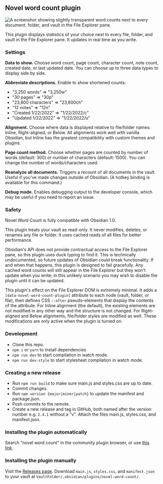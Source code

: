 ## Novel word count plugin

![A screenshot showing slightly transparent word counts next to every document, folder, and vault in the File Explorer pane.](readme-screenshot-1.png)

This plugin displays statistics of your choice next to every file, folder, and vault in the File Explorer pane. It updates in real time as you write.

### Settings

**Data to show.** Choose word count, page count, character count, note count, created date, or last updated date. You can choose up to three data types to display side by side.

**Abbreviate descriptions.** Enable to show shortened counts:

- "3,250 words" => "3,250w"
- "30 pages" => "30p"
- "23,800 characters" => "23,800ch"
- "12 notes" => "12n"
- "Created 1/22/2022" => "1/22/2022/c"
- "Updated 1/22/2022" => "1/22/2022/u"

**Alignment.** Choose where data is displayed relative to file/folder names: Inline, Right-aligned, or Below. All alignments work well with vanilla Obsidian, but Inline has the greatest compatibility with custom themes and plugins.

**Page count method.** Choose whether pages are counted by number of words (default: 300) or number of characters (default: 1500). You can change the number of words/characters used.

**Reanalyze all documents.** Triggers a recount of all documents in the vault. Useful if you've made changes outside of Obsidian. (A hotkey binding is available for this command.)

**Debug mode.** Enables debugging output to the developer console, which may be useful if you need to report an issue.

### Safety

Novel Word Count is fully compatible with Obsidian 1.0.

This plugin treats your vault as read-only. It never modifies, deletes, or renames any file or folder. It uses cached reads of all files for better performance.

Obsidian's API does not provide contractual access to the File Explorer pane, so this plugin uses duck typing to find it. This is technically undocumented, so future updates of Obsidian could break functionality. If and when that happens, this plugin is designed to fail gracefully. Any cached word counts will still appear in the File Explorer but they won't update when you write; in this unlikely scenario you may wish to disable the plugin until it can be updated.

This plugin's effect on the File Explorer DOM is extremely minimal. It adds a `[data-novel-word-count-plugin]` attribute to each node (vault, folder, or file), then defines CSS `::after` pseudo-elements that display the contents of the attribute. For Inline alignment (the default), the existing elements are not modified in any other way and the structure is not changed. For Right-aligned and Below alignments, file/folder styles are modified as well. These modifications are only active when the plugin is turned on.

### Development

- Clone this repo.
- `npm i` or `yarn` to install dependencies
- `npm run dev` to start compilation in watch mode.
- `npm run dev-style` to start stylesheet compilation in watch mode.

### Creating a new release

- Run `npm run build` to make sure main.js and styles.css are up to date.
- Commit changes.
- Run `npm version {major|minor|patch}` to update the manifest and package.json.
- Push commits to the remote.
- Create a new release and tag in GitHub, both named after the version number e.g. `2.4.1` without a "v". Attach the files main.js, styles.css, and manifest.json.

### Installing the plugin automatically

Search "novel word count" in the community plugin browser, or use [this link](https://obsidian.md/plugins?id=novel-word-count).

### Installing the plugin manually

Visit the [Releases page](https://github.com/isaaclyman/novel-word-count-obsidian/releases). Download `main.js`, `styles.css`, and `manifest.json` to your vault at `VaultFolder/.obsidian/plugins/novel-word-count/`.